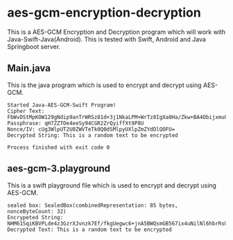 # aes-gcm-encryption-decryption
This is a AES-GCM Encryption and Decryption program which will work with Java-Swift-Java(Android). This is tested with Swift, Android and Java Springboot server.

## Main.java
This is the java program which is used to encrypt and decrypt using AES-GCM.
```
Started Java-AES-GCM-Swift Program!
Cipher Text: FbWvDStMpKOW129gNdip9anTrWRSz81d+3j1NkaLPM+WrTz8IgXa0Ha/Zkw+BA4Obijxmu8=
Passphrase: qH7ZZTOe4eeSy94CGR2ZrQyiffXt9P8U
Nonce/IV: cUg3WlpUT2U0ZWVTeTk0Q0dSMlpyUXlpZmZYdDlQOFU=
Decrypted String: This is a random text to be encrypted

Process finished with exit code 0
```

## aes-gcm-3.playground
This is a swift playground file which is used to encrypt and decrypt using AES-GCM.
```
sealed box: SealedBox(combinedRepresentation: 85 bytes, nonceByteCount: 32)
Encrypeted String: NHM61SqiKBVPLde4z3GzrXJvnzk7Ef/fkgUegwc6+jnA5BWQsmGB567ix4uNilNl6hbrRsU=
Decrypted Text: This is a random text to be encrypted
```

